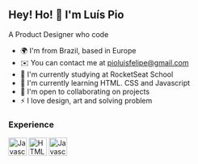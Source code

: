 Hey! Ho! 👋 I'm Luís Pio
-----------------------------

A Product Designer who code


* 🌍  I'm from Brazil, based in Europe
* ✉️  You can contact me at [pioluisfelipe@gmail.com](mailto:pioluisfelipe@gmail.com)
* 🚀  I'm currently studying at RocketSeat School
* 🧠  I'm currently learning HTML. CSS and Javascript
* 🤝  I'm open to collaborating on projects
* ⚡  I love design, art and solving problem

### Experience
<p align="left">

<a href="https://developer.mozilla.org/en-US/docs/Glossary/CSS" target="_blank" rel="noreferrer"><img src="https://raw.githubusercontent.com/danielcranney/readme-generator/main/public/icons/skills/javascript-colored.svg" width="36" height="36" alt="Javascript" /></a>
<a href="https://developer.mozilla.org/en-US/docs/Glossary/HTML5" target="_blank" rel="noreferrer"><img src="https://raw.githubusercontent.com/danielcranney/readme-generator/main/public/icons/skills/html5-colored.svg" width="36" height="36" alt="HTML5" /></a>
<a href="https://developer.mozilla.org/en-US/docs/Web/JavaScript" target="_blank" rel="noreferrer"><img src="https://raw.githubusercontent.com/danielcranney/readme-generator/main/public/icons/skills/javascript-colored.svg" width="36" height="36" alt="Javascript" /></a>


</p>
